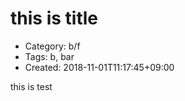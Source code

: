 this is title
=============
- Category: b/f
- Tags: b, bar
- Created: 2018-11-01T11:17:45+09:00

this
is
test
